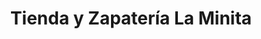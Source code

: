 ---
title: "Tienda y Zapatería La Minita"
url: /santa-cruz/tienda-y-zapateria-la-minita/
shop: zapatos
---